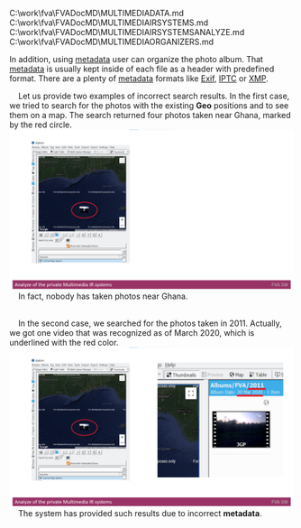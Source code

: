 C:\work\fva\FVADocMD\MULTIMEDIADATA.md
C:\work\fva\FVADocMD\MULTIMEDIAIRSYSTEMS.md
C:\work\fva\FVADocMD\MULTIMEDIAIRSYSTEMSANALYZE.md
C:\work\fva\FVADocMD\MULTIMEDIAORGANIZERS.md

In addition, using [metadata](https://en.wikipedia.org/wiki/Metadata) user can organize the photo album. 
That [metadata](https://en.wikipedia.org/wiki/Metadata) is usually kept inside of each file as a header with predefined format.
There are a plenty of [metadata](https://en.wikipedia.org/wiki/Metadata) formats like [Exif](https://en.wikipedia.org/wiki/Exif), [IPTC](https://en.wikipedia.org/wiki/International_Press_Telecommunications_Council) or [XMP](https://en.wikipedia.org/wiki/Extensible_Metadata_Platform).

&nbsp;&nbsp;&nbsp; Let us provide two examples of incorrect search results. 
In the first case, we tried to search for the photos with the existing **Geo** positions and to see them on a map. 
The search returned four photos taken near Ghana, marked by the red circle.
<img src="./FVADocMD/Images/AnalyzeofprivateMultimediaIRsystems.png" alt="AnalyzeofprivateMultimediaIRsystems.png" />
&nbsp;&nbsp;&nbsp; In fact, nobody has taken photos near Ghana.
</br> </br>

&nbsp;&nbsp;&nbsp; In the second case, we searched for the photos taken in 2011. 
Actually, we got one video that was recognized as of March 2020, which is underlined with the red color.
<img src="./FVADocMD/Images/AnalyzeofprivateMultimediaIRsystems2.png" alt="AnalyzeofprivateMultimediaIRsystems2.png" />
&nbsp;&nbsp;&nbsp; The system has provided such results due to incorrect **metadata**. 
</br> </br>

